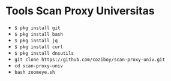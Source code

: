 # Tools Scan Proxy Universitas
 - `$ pkg install git`
 - `$ pkg install bash`
 - `$ pkg install jq`
 - `$ pkg install curl`
 - `$ pkg install dnsutils`
 - `git clone https://github.com/coziboy/scan-proxy-univ.git`
 - `cd scan-proxy-univ`
 - `bash zoomeye.sh`
